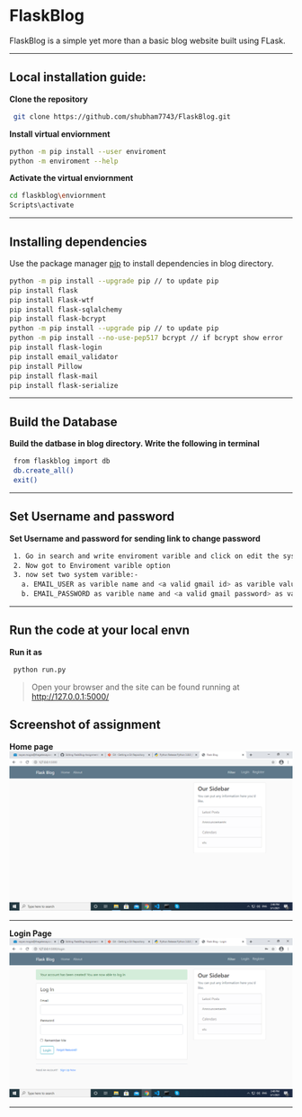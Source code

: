 # FlaskBlog
FlaskBlog is a simple yet more than a basic blog website built using FLask.

****
## Local installation guide:
**Clone the repository**
```bash
 git clone https://github.com/shubham7743/FlaskBlog.git
```

**Install virtual enviornment**
```bash
python -m pip install --user enviroment
python -m enviroment --help
```

**Activate the  virtual enviornment**
```bash
cd flaskblog\enviornment
Scripts\activate
```

****
## Installing dependencies
Use the package manager [pip](https://pip.pypa.io/en/stable/) to install dependencies in blog directory.
```bash
python -m pip install --upgrade pip	// to update pip
pip install flask
pip install Flask-wtf
pip install flask-sqlalchemy
pip install flask-bcrypt
python -m pip install --upgrade pip	// to update pip
python -m pip install --no-use-pep517 bcrypt // if bcrypt show error
pip install flask-login
pip install email_validator
pip install Pillow
pip install flask-mail
pip install flask-serialize
```
****
## Build the Database
**Build the datbase in blog directory. Write the following in terminal**
```bash
 from flaskblog import db
 db.create_all()
 exit()
 ```
 ****
## Set Username and password 
**Set Username and password for sending link to change password**
```bash
 1. Go in search and write enviroment varible and click on edit the system envrioment varible
 2. Now got to Enviroment varible option
 3. now set two system varible:-
   a. EMAIL_USER as varible name and <a valid gmail id> as varible value
   b. EMAIL_PASSWORD as varible name and <a valid gmail password> as varible value
 ```
 ****
 
## Run the code at your local envn
**Run it as**
```bash
 python run.py
 ```
>Open your browser and the site can be found running at http://127.0.0.1:5000/ 


## Screenshot of assignment 
**Home page**
  ![](https://github.com/NayanMogra/FlaskBlog-Assignment/blob/main/screenshot/1614590218410.png)
 ****
**Login Page**
  ![](https://github.com/NayanMogra/FlaskBlog-Assignment/blob/main/screenshot/1614590297394.png)
 ****
